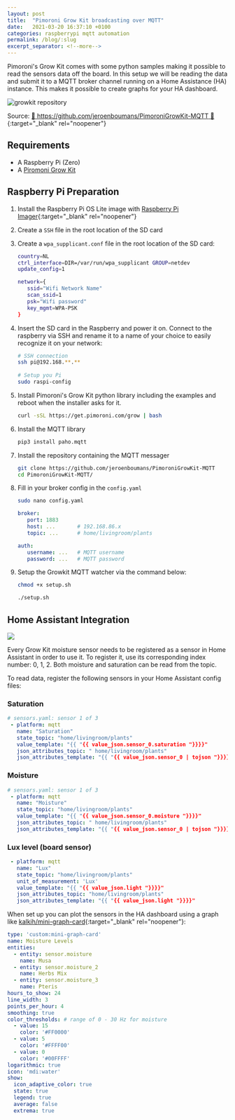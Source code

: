 ```yaml
---
layout: post
title:  "Pimoroni Grow Kit broadcasting over MQTT"
date:   2021-03-20 16:37:10 +0100
categories: raspberrypi mqtt automation
permalink: /blog/:slug
excerpt_separator: <!--more-->
---
```


Pimoroni's Grow Kit comes with some python samples making it possible to read the sensors data off the board. In this setup we will be reading the
data and submit it to a MQTT broker channel running on a Home Assistance (HA) instance. 
This makes it possible to create graphs for your HA dashboard.
<!--more-->

![growkit repository](https://camo.githubusercontent.com/6e6c1d8ab82f6d9f84a43edd742732afd6a19e99538d2f0e8691cdadbf72ecaa/68747470733a2f2f692e696d6775722e636f6d2f5a347735354a372e706e67)

Source: [🌱 https://github.com/jeroenboumans/PimoroniGrowKit-MQTT 🌱](https://github.com/jeroenboumans/PimoroniGrowKit-MQTT){:target="_blank" rel="noopener"}

## Requirements

* A Raspberry Pi (Zero)
* A [Piromoni   Grow Kit](https://shop.pimoroni.com/products/grow)

## Raspberry Pi Preparation

1. Install the Raspberry Pi OS Lite image with [Raspberry Pi Imager](https://www.raspberrypi.org/software/){:target="_blank" rel="noopener"}
2. Create a `SSH` file in the root location of the SD card
3. Create a `wpa_supplicant.conf` file in the root location of the SD card:
   
    ```bash
    country=NL
    ctrl_interface=DIR=/var/run/wpa_supplicant GROUP=netdev
    update_config=1
   
    network={
       ssid="Wifi Network Name"
       scan_ssid=1
       psk="Wifi password"
       key_mgmt=WPA-PSK
    }
    ```

4. Insert the SD card in the Raspberry and power it on. Connect to the raspberry via SSH and rename it to a name of your choice to easily recognize it on your network:

   ```bash
   # SSH connection
   ssh pi@192.168.**.**
       
   # Setup you Pi
   sudo raspi-config
   ```
   
5. Install Pimoroni's Grow Kit python library including the examples and reboot when the installer asks for it.

   ```bash
   curl -sSL https://get.pimoroni.com/grow | bash
   ```

6. Install the MQTT library
   
   ```bash
   pip3 install paho.mqtt
   ```
   
6. Install the repository containing the MQTT messager 

   ```bash
   git clone https://github.com/jeroenboumans/PimoroniGrowKit-MQTT
   cd PimoroniGrowKit-MQTT/
   ```

7. Fill in your broker config in the `config.yaml`

   ```bash
   sudo nano config.yaml
   ```
   
   ```yaml
   broker:
      port: 1883
      host: ...       # 192.168.86.x
      topic: ...      # home/livingroom/plants
   
   auth:
      username: ...   # MQTT username
      password: ...   # MQTT password
   ```

   
9. Setup the Growkit MQTT watcher via the command below:
   
   ```bash
   chmod +x setup.sh
   
   ./setup.sh
   ```

## Home Assistant Integration

![](https://camo.githubusercontent.com/213a0eae37ca230d4b5e1a0445d64430116a0dc36f88e5fcfd9c3d19baefd640/68747470733a2f2f692e696d6775722e636f6d2f4a3839666c4d712e706e67)

Every Grow Kit moisture sensor needs to be registered as a sensor in Home Assistant in order to use it. To register it, 
use its corresponding index number: 0, 1, 2.
Both moisture and saturation can be read from the topic.

To read data, register the following sensors in your Home Assistant config files:

### Saturation
```yaml
# sensors.yaml: sensor 1 of 3
 - platform: mqtt
   name: "Saturation"
   state_topic: "home/livingroom/plants"
   value_template: "{{ "{{ value_json.sensor_0.saturation "}}}}"
   json_attributes_topic: " home/livingroom/plants"
   json_attributes_template: "{{ "{{ value_json.sensor_0 | tojson "}}}}"
```

### Moisture
```yaml
# sensors.yaml: sensor 1 of 3
 - platform: mqtt
   name: "Moisture"
   state_topic: "home/livingroom/plants"
   value_template: "{{ "{{ value_json.sensor_0.moisture "}}}}"
   json_attributes_topic: " home/livingroom/plants"
   json_attributes_template: "{{ "{{ value_json.sensor_0 | tojson "}}}}"
```

### Lux level (board sensor)
```yaml
 - platform: mqtt
   name: "Lux"
   state_topic: "home/livingroom/plants"
   unit_of_measurement: 'Lux'
   value_template: "{{ "{{ value_json.light "}}}}"
   json_attributes_topic: "home/livingroom/plants"
   json_attributes_template: "{{ "{{ value_json.light "}}}}"
```

When set up you can plot the sensors in the HA dashboard using a graph like [kalkih/mini-graph-card](https://github.com/kalkih/mini-graph-card){:target="_blank" rel="noopener"}:
```yaml
type: 'custom:mini-graph-card'
name: Moisture Levels
entities:
  - entity: sensor.moisture
    name: Musa
  - entity: sensor.moisture_2
    name: Herbs Mix
  - entity: sensor.moisture_3
    name: Pteris
hours_to_show: 24
line_width: 3
points_per_hour: 4
smoothing: true
color_thresholds: # range of 0 - 30 Hz for moisture
  - value: 15
    color: '#FF0000'
  - value: 5
    color: '#FFFF00'
  - value: 0
    color: '#00FFFF'
logarithmic: true
icon: 'mdi:water'
show:
  icon_adaptive_color: true
  state: true
  legend: true
  average: false
  extrema: true
```